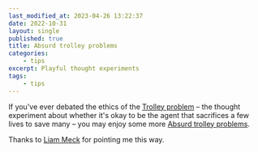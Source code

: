 ```yaml
---
last_modified_at: 2023-04-26 13:22:37
date: 2022-10-31
layout: single
published: true
title: Absurd trolley problems
categories:
    - tips
excerpt: Playful thought experiments
tags:
    - tips
---
```


If you've ever debated the ethics of the [Trolley problem](https://en.wikipedia.org/wiki/Trolley_problem) –
the thought experiment about whether it's okay to be the agent that sacrifices a few lives to save many –
you may enjoy some more [Absurd trolley problems](https://neal.fun/absurd-trolley-problems/).

Thanks to [Liam Meck](https://www.linkedin.com/in/liam-meck/) for pointing me this way.
